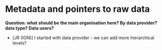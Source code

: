 
# Metadata and pointers to raw data

**Question: what should be the main organisation here? By data provider? data type? Data users?**

 - [JR (IGN)] I started with data provider - we can add more hierarchical levels?

